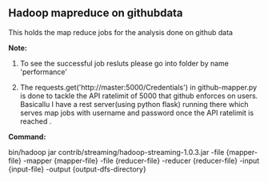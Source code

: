 Hadoop mapreduce on githubdata
---

This holds the map reduce jobs for the analysis done on github data





**Note:**

1. To see the successful job resluts please go into folder by name 'performance'

2. The requests.get('http://master:5000/Credentials') in github-mapper.py is done to tackle the API ratelimit of 5000 that github enforces on users. Basicallu I have a rest server(using python flask) running there which serves map jobs with username and password once the API ratelimit is reached .

**Command:**

bin/hadoop jar contrib/streaming/hadoop-streaming-1.0.3.jar -file {mapper-file} -mapper {mapper-file} -file {reducer-file} -reducer {reducer-file}  -input {input-file} -output {output-dfs-directory}
